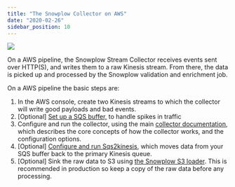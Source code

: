 ```yaml
---
title: "The Snowplow Collector on AWS"
date: "2020-02-26"
sidebar_position: 10
---
```


![](images/snowplow-aws-pipeline-collector.png)

On a AWS pipeline, the Snowplow Stream Collector receives events sent over HTTP(S), and writes them to a raw Kinesis stream. From there, the data is picked up and processed by the Snowplow validation and enrichment job.

On a AWS pipeline the basic steps are:

1. In the AWS console, create two Kinesis streams to which the collector will write good payloads and bad events.
2. \[Optional\] [Set up a SQS buffer,](/docs/getting-started-on-snowplow-open-source/setup-snowplow-on-aws/setup-the-snowplow-collector/set-up-an-sqs-buffer/index.md) to handle spikes in traffic
3. Configure and run the collector, using the main [collector documentation](/docs/pipeline-components-and-applications/stream-collector/index.md), which describes the core concepts of how the collector works, and the configuration options.
4. \[Optional\] [Configure and run Sqs2kinesis](/docs/pipeline-components-and-applications/sqs2kinesis/index.md), which moves data from your SQS buffer back to the primary Kinesis queue.
5. \[Optional\] Sink the raw data to S3 using [the Snowplow S3 loader](/docs/pipeline-components-and-applications/loaders-storage-targets/s3-loader/index.md). This is recommended in production so keep a copy of the raw data before any processing.
